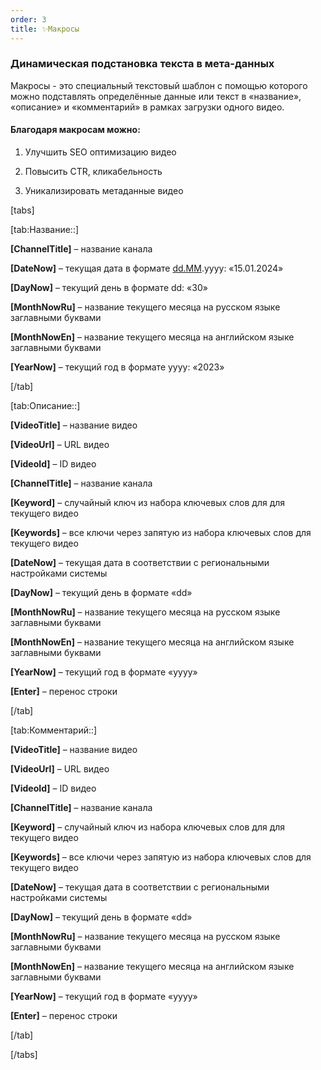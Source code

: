 ```yaml
---
order: 3
title: ✨Макросы
---
```


### **Динамическая подстановка текста в мета-данных**

Макросы - это специальный текстовый шаблон с помощью которого можно подставлять определённые данные или текст в «название», «описание» и «комментарий» в рамках загрузки одного видео.

####  **Благодаря макросам можно:**

1. Улучшить SEO оптимизацию видео

2. Повысить CTR, кликабельность

3. Уникализировать метаданные видео

[tabs]

[tab:Название::]

**\[ChannelTitle\]** – название канала

**\[DateNow\]** – текущая дата в формате [dd.MM](http://dd.MM).yyyy: «15.01.2024»

**\[DayNow\]** – текущий день в формате dd: «30»

**\[MonthNowRu\]** – название текущего месяца на русском языке заглавными буквами

**\[MonthNowEn\]** – название текущего месяца на английском языке заглавными буквами

**\[YearNow\]** – текущий год в формате yyyy: «2023»

[/tab]

[tab:Описание::]

**\[VideoTitle\]** – название видео

**\[VideoUrl\]** – URL видео

**\[VideoId\]** – ID видео

**\[ChannelTitle\]** – название канала

**\[Keyword\]** – случайный ключ из набора ключевых слов для для текущего видео

**\[Keywords\]** – все ключи через запятую из набора ключевых слов для текущего видео

**\[DateNow\]** – текущая дата в соответствии с региональными настройками системы

**\[DayNow\]** – текущий день в формате «dd»

**\[MonthNowRu\]** – название текущего месяца на русском языке заглавными буквами

**\[MonthNowEn\]** – название текущего месяца на английском языке заглавными буквами

**\[YearNow\]** – текущий год в формате «yyyy»

**\[Enter\]** – перенос строки

[/tab]

[tab:Комментарий::]

**\[VideoTitle\]** – название видео

**\[VideoUrl\]** – URL видео

**\[VideoId\]** – ID видео

**\[ChannelTitle\]** – название канала

**\[Keyword\]** – случайный ключ из набора ключевых слов для для текущего видео

**\[Keywords\]** – все ключи через запятую из набора ключевых слов для текущего видео

**\[DateNow\]** – текущая дата в соответствии с региональными настройками системы

**\[DayNow\]** – текущий день в формате «dd»

**\[MonthNowRu\]** – название текущего месяца на русском языке заглавными буквами

**\[MonthNowEn\]** – название текущего месяца на английском языке заглавными буквами

**\[YearNow\]** – текущий год в формате «yyyy»

**\[Enter\]** – перенос строки

[/tab]

[/tabs]